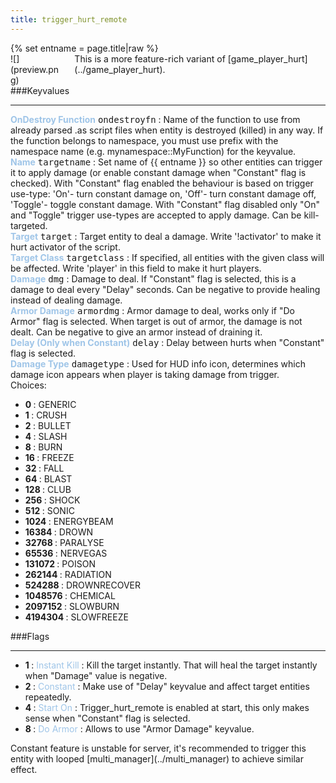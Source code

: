```yaml
---
title: trigger_hurt_remote
---
```

<div>{% set entname = page.title|raw %}</div>
<div class="container previewimg">
<div class="columns">
<div class="imagepadding column col-auto" markdown="1">![](preview.png)</div>
<div class="column entityentry" markdown="1">This is a more feature-rich variant of [game_player_hurt](../game_player_hurt).</div>
</div>
</div>
###Keyvalues
<hr>
<div class="entityentry" markdown="1">
<span style="color:#9fc5e8;"><b>OnDestroy Function</b></span> <kbd  class="tooltip" data-tooltip="string">ondestroyfn</kbd> :
Name of the function to use from already parsed .as script files when entity is destroyed (killed) in any way. If the function belongs to namespace, you must use prefix with the namespace name (e.g. mynamespace::MyFunction) for the keyvalue.
</div>
<div class="entityentry" markdown="1">
<span style="color:#9fc5e8;"><b>Name</b></span> <kbd  class="tooltip" data-tooltip="target_source">targetname</kbd> :
Set name of {{ entname }} so other entities can trigger it to apply damage (or enable constant damage when "Constant" flag is checked). With "Constant" flag enabled the behaviour is based on trigger use-type: 'On'- turn constant damage on, 'Off'- turn constant damage off, 'Toggle'- toggle constant damage. With "Constant" flag disabled only "On" and "Toggle" trigger use-types are accepted to apply damage. Can be kill-targeted.
</div>
<div class="entityentry" markdown="1">
<span style="color:#9fc5e8;"><b>Target</b></span> <kbd  class="tooltip" data-tooltip="target_destination">target</kbd> :
Target entity to deal a damage. Write '!activator' to make it hurt activator of the script.
</div>
<div class="entityentry" markdown="1">
<span style="color:#9fc5e8;"><b>Target Class</b></span> <kbd  class="tooltip" data-tooltip="string">targetclass</kbd> :
If specified, all entities with the given class will be affected. Write 'player' in this field to make it hurt players.
</div>
<div class="entityentry" markdown="1">
<span style="color:#9fc5e8;"><b>Damage</b></span> <kbd  class="tooltip" data-tooltip="integer">dmg</kbd> :
Damage to deal. If "Constant" flag is selected, this is a damage to deal every "Delay" seconds. Can be negative to provide healing instead of dealing damage.
</div>
<div class="entityentry" markdown="1">
<span style="color:#9fc5e8;"><b>Armor Damage</b></span> <kbd  class="tooltip" data-tooltip="integer">armordmg</kbd> :
Armor damage to deal, works only if "Do Armor" flag is selected. When target is out of armor, the damage is not dealt. Can be negative to give an armor instead of draining it.
</div>
<div class="entityentry" markdown="1">
<span style="color:#9fc5e8;"><b>Delay (Only when Constant)</b></span> <kbd  class="tooltip" data-tooltip="string">delay</kbd> :
Delay between hurts when "Constant" flag is selected.
</div>
<div class="entityentry" markdown="1">
<span style="color:#9fc5e8;"><b>Damage Type</b></span> <kbd  class="tooltip" data-tooltip="choices">damagetype</kbd> :
Used for HUD info icon, determines which damage icon appears when player is taking damage from trigger.
<div class="accordion">
<input type="checkbox" id="accordion-1" name="accordion-checkbox" hidden>
<label class="accordion-header" for="accordion-1">
<i class="icon icon-arrow-right mr-1"></i>
Choices:
</label>
<div class="accordion-body">
<ul>
<li><b>0 </b> : GENERIC</li>
<li><b>1 </b> : CRUSH</li>
<li><b>2 </b> : BULLET</li>
<li><b>4 </b> : SLASH</li>
<li><b>8 </b> : BURN</li>
<li><b>16 </b> : FREEZE</li>
<li><b>32 </b> : FALL</li>
<li><b>64 </b> : BLAST</li>
<li><b>128 </b> : CLUB</li>
<li><b>256 </b> : SHOCK</li>
<li><b>512 </b> : SONIC</li>
<li><b>1024 </b> : ENERGYBEAM</li>
<li><b>16384 </b> : DROWN</li>
<li><b>32768 </b> : PARALYSE</li>
<li><b>65536 </b> : NERVEGAS</li>
<li><b>131072 </b> : POISON</li>
<li><b>262144 </b> : RADIATION</li>
<li><b>524288 </b> : DROWNRECOVER</li>
<li><b>1048576 </b> : CHEMICAL</li>
<li><b>2097152 </b> : SLOWBURN</li>
<li><b>4194304 </b> : SLOWFREEZE</li>
</ul>
</div>
</div>
</div>
###Flags
<hr>
<div class="entityflags">
<ul>
<li class="imagepadding" markdown="1"><b>1 </b> : <span style="color:#9fc5e8;">Instant Kill</span> : Kill the target instantly. That will heal the target instantly when "Damage" value is negative.</li>
<li class="imagepadding" markdown="1"><b>2 </b> : <span style="color:#9fc5e8;">Constant</span> : Make use of "Delay" keyvalue and affect target entities repeatedly.</li>
<li class="imagepadding" markdown="1"><b>4 </b> : <span style="color:#9fc5e8;">Start On</span> : Trigger_hurt_remote is enabled at start, this only makes sense when "Constant" flag is selected.</li>
<li class="imagepadding" markdown="1"><b>8 </b> : <span style="color:#9fc5e8;">Do Armor</span> : Allows to use "Armor Damage" keyvalue.</li>
</ul>
</div>
<div class="notices red">Constant feature is unstable for server, it's recommended to trigger this entity with looped [multi_manager](../multi_manager) to achieve similar effect.</div>
